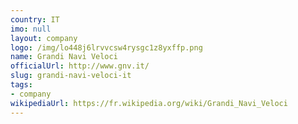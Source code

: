 ```yaml
---
country: IT
imo: null
layout: company
logo: /img/lo448j6lrvvcsw4rysgc1z8yxffp.png
name: Grandi Navi Veloci
officialUrl: http://www.gnv.it/
slug: grandi-navi-veloci-it
tags:
- company
wikipediaUrl: https://fr.wikipedia.org/wiki/Grandi_Navi_Veloci
---
```

